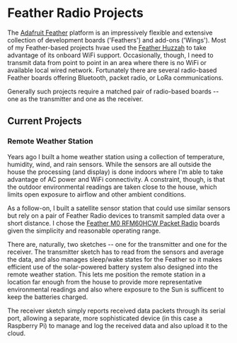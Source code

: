 # Feather Radio Projects

The [Adafruit Feather](https://www.adafruit.com/feather) platform is an impressively flexible and extensive collection of development boards ('Feathers') and add-ons ('Wings').  Most of my Feather-based projects hvae used the [Feather Huzzah](https://www.adafruit.com/product/2821) to take advantage of its onboard WiFi support.  Occasionally, though, I need to transmit data from point to point in an area where there is no WiFi or available local wired network.  Fortunately there are several radio-based Feather boards offering Bluetooth, packet radio, or LoRa communications. 

Generally such projects require a matched pair of radio-based boards -- one as the transmitter and one as the receiver.

## Current Projects
### Remote Weather Station
Years ago I built a home weather station using a collection of temperature, humidity, wind, and rain sensors.  While the sensors are all outside the house the processing (and display) is done indoors where I'm able to take advantage of AC power and WiFi connectivity.  A constraint, though, is that the outdoor environmental readings are taken close to the house, which limits open exposure to airflow and other ambient conditions.

As a follow-on, I built a satellite sensor station that could use similar sensors but rely on a pair of Feather Radio devices to transmit sampled data over a short distance.  I chose the [Feather M0 RFM60HCW Packet Radio](https://www.adafruit.com/product/3176) boards given the simplicity and reasonable operating range.

There are, naturally, two sketches -- one for the transmitter and one for the receiver.  The transmitter sketch has to read from the sensors and average the data, and also manages sleep/wake states for the Feather so it makes efficient use of the solar-powered battery system also designed into the remote weather station.  This lets me position the remote station in a location far enough from the house to provide more representative environmental readings and also where exposure to the Sun is sufficent to keep the batteries charged.

The receiver sketch simply reports received data packets through its serial port, allowing a separate, more sophisticated device (in this case a Raspberry Pi) to manage and log the received data and also upload it to the cloud.
